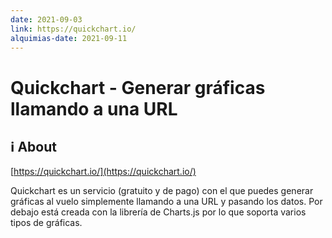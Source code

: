 ```yaml
---
date: 2021-09-03
link: https://quickchart.io/
alquimias-date: 2021-09-11
---
```


# Quickchart - Generar gráficas llamando a una URL

## ℹ️ About

[https://quickchart.io/](https://quickchart.io/) 

Quickchart es un servicio (gratuito y de pago) con el que puedes generar gráficas al vuelo simplemente llamando a una URL y pasando los datos. Por debajo está creada con la librería de Charts.js por lo que soporta varios tipos de gráficas.



